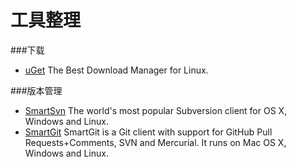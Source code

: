# 工具整理

###下载
+ [uGet](http://ugetdm.com/)  The Best Download Manager for Linux.

###版本管理
+ [SmartSvn](http://www.smartsvn.com/) The world's most popular Subversion client for OS X, Windows and Linux.
+ [SmartGit](http://www.syntevo.com/smartgit/) SmartGit is a Git client with support for GitHub Pull Requests+Comments, SVN and Mercurial.
It runs on Mac OS X, Windows and Linux.

